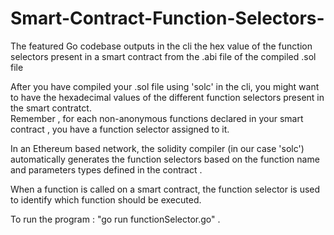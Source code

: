 # Smart-Contract-Function-Selectors-
The featured Go codebase outputs in the cli the hex value of the function selectors present in a smart contract from the .abi file of the compiled .sol file <br>

After you have compiled your .sol file using 'solc' in the cli, you might want to have the hexadecimal values of the different function selectors present 
in the smart contratct.<br>
Remember , for each non-anonymous functions declared in your smart contract ,  you have a function selector assigned to it. <br>

In an Ethereum based network, the solidity compiler  (in our case 'solc')  automatically generates the function selectors based on the function name and parameters types defined in the contract . <br>

When a function is called on a smart contract, the function selector is used to identify which function should be executed. 

To run the program : "go run functionSelector.go" . 
